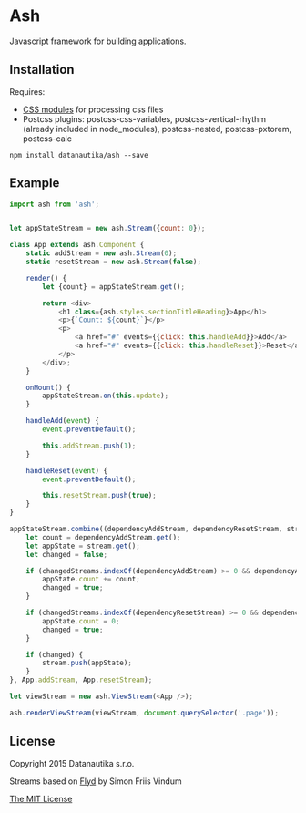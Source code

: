 Ash
===

Javascript framework for building applications.


## Installation

Requires:
- [CSS modules](https://github.com/css-modules/css-modules) for processing css files
- Postcss plugins: postcss-css-variables, postcss-vertical-rhythm (already included in node_modules), postcss-nested, postcss-pxtorem, postcss-calc

```
npm install datanautika/ash --save
```


## Example

```js
import ash from 'ash';


let appStateStream = new ash.Stream({count: 0});

class App extends ash.Component {
	static addStream = new ash.Stream(0);
	static resetStream = new ash.Stream(false);

	render() {
		let {count} = appStateStream.get();

		return <div>
			<h1 class={ash.styles.sectionTitleHeading}>App</h1>
			<p>{`Count: ${count}`}</p>
			<p>
				<a href="#" events={{click: this.handleAdd}}>Add</a>
				<a href="#" events={{click: this.handleReset}}>Reset</a>
			</p>
		</div>;
	}

	onMount() {
		appStateStream.on(this.update);
	}

	handleAdd(event) {
		event.preventDefault();

		this.addStream.push(1);
	}

	handleReset(event) {
		event.preventDefault();

		this.resetStream.push(true);
	}
}

appStateStream.combine((dependencyAddStream, dependencyResetStream, stream, changedStreams) => {
	let count = dependencyAddStream.get();
	let appState = stream.get();
	let changed = false;

	if (changedStreams.indexOf(dependencyAddStream) >= 0 && dependencyAddStream.get()) {
		appState.count += count;
		changed = true;
	}

	if (changedStreams.indexOf(dependencyResetStream) >= 0 && dependencyResetStream.get()) {
		appState.count = 0;
		changed = true;
	}

	if (changed) {
		stream.push(appState);
	}
}, App.addStream, App.resetStream);

let viewStream = new ash.ViewStream(<App />);

ash.renderViewStream(viewStream, document.querySelector('.page'));
```


## License

Copyright 2015 Datanautika s.r.o.

Streams based on [Flyd](https://github.com/paldepind/flyd/) by Simon Friis Vindum

[The MIT License](https://github.com/datanautika/ash/blob/master/LICENSE)
